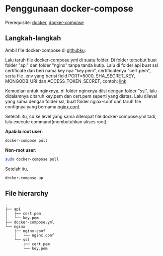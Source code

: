 # Penggunaan docker-compose

Prerequisite: [docker](https://www.docker.com/), [docker-compose](https://docs.docker.com/compose/)

## Langkah-langkah

Ambil file docker-compose di [githubku](https://github.com/LordRonz/b201_baktilab/blob/main/js_webserver/docker-compose.yml).

Lalu taruh file docker-compose.yml di suatu folder. Di folder tersebut buat folder "api" dan folder "nginx" tanpa tanda kutip. Lalu di folder api buat ssl certificate dan beri nama key nya "key.pem", certificatenya "cert.pem", serta file .env yang berisi field PORT=5000, SHA_SECRET_KEY, MONGODB_URI dan ACCESS_TOKEN_SECRET, contoh: [link](https://github.com/LordRonz/b201_baktilab/blob/main/js_webserver/api/.env.example)

Kemudian untuk nginxnya, di folder nginxnya diisi dengan folder "ssl", lalu didalamnya ditaruh key.pem dan cert.pem seperti yang diatas. Lalu dilevel yang sama dengan folder ssl, buat folder nginx-conf dan taruh file confignya yang bernama [nginx.conf](https://github.com/LordRonz/b201_baktilab/blob/main/js_webserver/nginx/nginx-conf/nginx.conf).

Setelah itu, cd ke level yang sama ditempat file docker-compose.yml tadi, lalu execute command(membutuhkan akses root):

**Apabila root user**:

```bash
docker-compose pull
```

**Non-root user**:

```bash
sudo docker-compose pull
```

Setelah itu,

```bash
docker-compose up
```

## File hierarchy

```shell
.
├── api
│   ├── cert.pem
│   └── key.pem
├── docker-compose.yml
└── nginx
    ├── nginx-conf
    │   └── nginx.conf
    └── ssl
        ├── cert.pem
        └── key.pem
```
